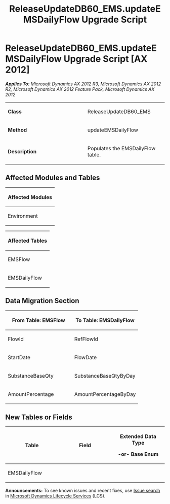﻿---
title: ReleaseUpdateDB60_EMS.updateEMSDailyFlow Upgrade Script
TOCTitle: ReleaseUpdateDB60_EMS.updateEMSDailyFlow Upgrade Script
ms:assetid: 3b3d4cc7-4017-6a0e-dd53-bf9528a1ada5
ms:mtpsurl: https://msdn.microsoft.com/en-us/library/JJ685275(v=AX.60)
ms:contentKeyID: 49707726
ms.date: 05/18/2015
mtps_version: v=AX.60
---

# ReleaseUpdateDB60\_EMS.updateEMSDailyFlow Upgrade Script [AX 2012]


_**Applies To:** Microsoft Dynamics AX 2012 R3, Microsoft Dynamics AX 2012 R2, Microsoft Dynamics AX 2012 Feature Pack, Microsoft Dynamics AX 2012_

<table>
<colgroup>
<col style="width: 50%" />
<col style="width: 50%" />
</colgroup>
<tbody>
<tr class="odd">
<td><p><strong>Class</strong></p></td>
<td><p>ReleaseUpdateDB60_EMS</p></td>
</tr>
<tr class="even">
<td><p><strong>Method</strong></p></td>
<td><p>updateEMSDailyFlow</p></td>
</tr>
<tr class="odd">
<td><p><strong>Description</strong></p></td>
<td><p>Populates the EMSDailyFlow table.</p></td>
</tr>
</tbody>
</table>


## Affected Modules and Tables

<table>
<colgroup>
<col style="width: 100%" />
</colgroup>
<thead>
<tr class="header">
<th><p>Affected Modules</p></th>
</tr>
</thead>
<tbody>
<tr class="odd">
<td><p>Environment</p></td>
</tr>
</tbody>
</table>


<table>
<colgroup>
<col style="width: 100%" />
</colgroup>
<thead>
<tr class="header">
<th><p>Affected Tables</p></th>
</tr>
</thead>
<tbody>
<tr class="odd">
<td><p>EMSFlow</p></td>
</tr>
<tr class="even">
<td><p>EMSDailyFlow</p></td>
</tr>
</tbody>
</table>


## Data Migration Section

<table>
<colgroup>
<col style="width: 50%" />
<col style="width: 50%" />
</colgroup>
<thead>
<tr class="header">
<th><p>From Table: EMSFlow</p></th>
<th><p>To Table: EMSDailyFlow</p></th>
</tr>
</thead>
<tbody>
<tr class="odd">
<td><p>FlowId</p></td>
<td><p>RefFlowId</p></td>
</tr>
<tr class="even">
<td><p>StartDate</p></td>
<td><p>FlowDate</p></td>
</tr>
<tr class="odd">
<td><p>SubstanceBaseQty</p></td>
<td><p>SubstanceBaseQtyByDay</p></td>
</tr>
<tr class="even">
<td><p>AmountPercentage</p></td>
<td><p>AmountPercentageByDay</p></td>
</tr>
</tbody>
</table>


## New Tables or Fields

<table>
<colgroup>
<col style="width: 33%" />
<col style="width: 33%" />
<col style="width: 33%" />
</colgroup>
<thead>
<tr class="header">
<th><p>Table</p></th>
<th><p>Field</p></th>
<th><p>Extended Data Type</p>
<p>-or- Base Enum</p></th>
</tr>
</thead>
<tbody>
<tr class="odd">
<td><p>EMSDailyFlow</p></td>
<td><p></p></td>
<td><p></p></td>
</tr>
</tbody>
</table>

  
**Announcements:** To see known issues and recent fixes, use [Issue search](http://go.microsoft.com/fwlink/?linkid=389258) in [Microsoft Dynamics Lifecycle Services](http://go.microsoft.com/fwlink/?linkid=306505) (LCS).

